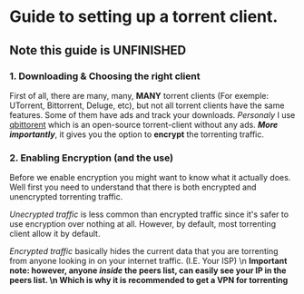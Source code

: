 # Guide to setting up a torrent client.


## Note this guide is UNFINISHED



### 1. Downloading & Choosing the right client

First of all, there are many, many, **MANY** torrent clients (For exemple: UTorrent, Bittorrent, Deluge, etc), but not all torrent clients have the same features. Some of them have ads and track your downloads.
_Personaly_ I use [qbittorent](https://www.qbittorrent.org/) which is an open-source torrent-client without any ads. **_More importantly_**, it gives you the option to **encrypt** the torrenting traffic.

### 2. Enabling Encryption (and the use)

Before we enable encryption you might want to know what it actually does. Well first you need to understand that there is both encrypted and unencrypted torrenting traffic.

*Unecrypted traffic* is less common than encrypted traffic since it's safer to use encryption over nothing at all. However, by default, most torrenting client allow it by default.

*Encrypted traffic* basically hides the current data that you are torrenting from anyone looking in on your internet traffic. (I.E. Your ISP)
\n **Important note: however, anyone _inside_ the peers list, can easily see your IP in the peers list. \n Which is why it is recommended to get a VPN for torrenting**
